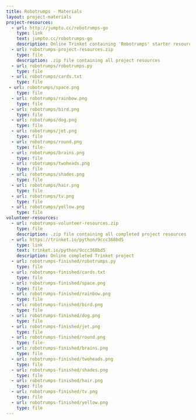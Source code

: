 ```yaml
---
title: Robotrumps - Materials
layout: project-materials
project-resources:     
  - url: http://jumpto.cc/robotrumps-go
    type: link
    text: jumpto.cc/robotrumps-go
    description: Online Trinket containing 'Robotrumps' starter resources
  - url: robotrumps-project-resources.zip
    type: file
    description: .zip file containing all project resources
  - url: robotrumps/robotrumps.py
    type: file
  - url: robotrumps/cards.txt
    type: file
 - url: robotrumps/space.png
    type: file
  - url: robotrumps/rainbow.png
    type: file
  - url: robotrumps/bird.png
    type: file
  - url: robotrumps/dog.png
    type: file
  - url: robotrumps/jet.png
    type: file
  - url: robotrumps/round.png
    type: file- 
  - url: robotrumps/brains.png
    type: file
  - url: robotrumps/twoheads.png
    type: file
  - url: robotrumps/shades.png
    type: file
  - url: robotrumps/hair.png
    type: file
  - url: robotrumps/tv.png
    type: file
  - url: robotrumps/yellow.png
    type: file                      
volunteer-resources:
  - url: robotrumps-volunteer-resources.zip
    type: file
    description: .zip file containing all completed project resources
  - url: https://trinket.io/python/9ccc368bd5
    type: link
    text: trinket.io/python/9ccc368bd5
    description: Online completed Trinket project
  - url: robotrumps-finished/robotrumps.py
    type: file
  - url: robotrumps-finished/cards.txt
    type: file
  - url: robotrumps-finished/space.png
    type: file
  - url: robotrumps-finished/rainbow.png
    type: file
  - url: robotrumps-finished/bird.png
    type: file
  - url: robotrumps-finished/dog.png
    type: file
  - url: robotrumps-finished/jet.png
    type: file
  - url: robotrumps-finished/round.png
    type: file- 
  - url: robotrumps-finished/brains.png
    type: file
  - url: robotrumps-finished/twoheads.png
    type: file
  - url: robotrumps-finished/shades.png
    type: file
  - url: robotrumps-finished/hair.png
    type: file
  - url: robotrumps-finished/tv.png
    type: file
  - url: robotrumps-finished/yellow.png
    type: file 
---
```

